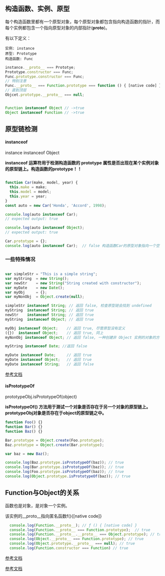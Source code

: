 ## 构造函数、实例、原型

  每个构造函数里都有一个原型对象，每个原型对象都包含指向构造函数的指针，而每个实例都包含一个指向原型对象的内部指针(**__proto__**)。


有以下定义：

    实例: instance
    原型: Prototype
    构造函数: Func


```js
instance.__proto__ === Prototye;
Prototype.constructor === Func;
Func.prototype.constructor === Func;
// 特别注意
Func.__proto__ === Function.prototype === function () { [native code] }
// 直到顶层
Objcet.prototype.__proto__ === null;
```


```js

Function instanceof Object // ->true
Object instanceof Function // ->true

```


## 原型链检测


#### instanceof 

instance instanceof Object

**instanceof 运算符用于检测构造函数的 prototype 属性是否出现在某个实例对象的原型链上。构造函数的prototype！！**

```js

function Car(make, model, year) {
  this.make = make;
  this.model = model;
  this.year = year;
}
const auto = new Car('Honda', 'Accord', 1998);

console.log(auto instanceof Car);
// expected output: true

console.log(auto instanceof Object);
// expected output: true

Car.prototype = {};
console.log(auto instanceof Car);  // false 构造函数Car的原型对象指向一个空对象,即  auto.__proto__  !== Car.prototype

```

### 一些特殊情况
```js

var simpleStr = "This is a simple string"; 
var myString  = new String();
var newStr    = new String("String created with constructor");
var myDate    = new Date();
var myObj     = {};
var myNonObj  = Object.create(null);

simpleStr instanceof String; // 返回 false, 检查原型链会找到 undefined
myString  instanceof String; // 返回 true
newStr    instanceof String; // 返回 true
myString  instanceof Object; // 返回 true

myObj instanceof Object;    // 返回 true, 尽管原型没有定义
({})  instanceof Object;    // 返回 true, 同上
myNonObj instanceof Object; // 返回 false, 一种创建非 Object 实例的对象的方法

myString instanceof Date; //返回 false

myDate instanceof Date;     // 返回 true
myDate instanceof Object;   // 返回 true
myDate instanceof String;   // 返回 false

```


[参考文档](https://developer.mozilla.org/zh-CN/docs/Web/JavaScript/Reference/Operators/instanceof)


#### isPrototypeOf


prototypeObj.isPrototypeOf(object)

**isPrototypeOf() 方法用于测试一个对象是否存在于另一个对象的原型链上。prototypeObj对象是否存在于object的原型链之中。**


```js
function Foo() {}
function Bar() {}
function Baz() {}

Bar.prototype = Object.create(Foo.prototype);
Baz.prototype = Object.create(Bar.prototype);

var baz = new Baz();

console.log(Baz.prototype.isPrototypeOf(baz)); // true
console.log(Bar.prototype.isPrototypeOf(baz)); // true
console.log(Foo.prototype.isPrototypeOf(baz)); // true
console.log(Object.prototype.isPrototypeOf(baz)); // true

```



## Function与Object的关系

函数也是对象，是对象一个实例。

该实例的__proto__指向匿名函数f(){[native code]}
```js
  console.log(Function.__proto__); // ƒ () { [native code] }
  console.log(Function.__proto__ === Function.prototype);  // true
  console.log(Function.__proto__.__proto__ === Object.prototype); // true
  console.log(Object.__proto__ === Function.prototype); // true
  console.log(Object.prototype.__proto__ === null); // true
  console.log(Function.constructor === Function) // true
```

[参考文档](https://www.cnblogs.com/web-record/p/9661804.html)

[参考文档](https://www.cnblogs.com/shuiyi/p/5343399.html)